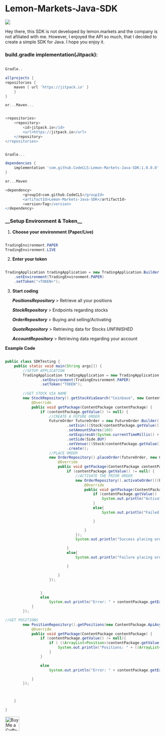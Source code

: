 # Lemon-Markets-Java-SDK
[![](https://jitpack.io/v/CodeCLS/Lemon-Markets-Java-SDK.svg)](https://jitpack.io/#CodeCLS/Lemon-Markets-Java-SDK)

Hey there,
this SDK is not developed by lemon.markets and the company is not afiliated with me.
However, I enjoyed the API so much, that I decided to create a simple SDK for Java. 
I hope you enjoy it.


<H3>build.gradle implementation(Jitpack):</H3>

```groovy

Gradle.. 

allprojects {
repositories {
    maven { url 'https://jitpack.io' }
    }
}

or...Maven...


<repositories>
	<repository>
	    <id>jitpack.io</id>
	    <url>https://jitpack.io</url>
	</repository>
</repositories>

```

```groovy

Gradle...

dependencies {
    implementation 'com.github.CodeCLS:Lemon-Markets-Java-SDK:1.0.0.0'
}

or...Maven

<dependency>
	    <groupId>com.github.CodeCLS</groupId>
	    <artifactId>Lemon-Markets-Java-SDK</artifactId>
	    <version>Tag</version>
</dependency>

```
<H3>__Setup Environment & Token__</H3>

1. __Choose your environment (Paper/Live)__

```Java

TradingEnvironment.PAPER
TradingEnvironment.LIVE

   ```     
2. __Enter your token__

```java

TradingApplication tradingApplication = new TradingApplication.Builder()
    .setEnvironment(TradingEnvironment.PAPER)
    .setToken("<TOKEN>");

   ```
3. __Start coding__
   
   __*PositionsRepository*__ > Retrieve all your positions

   __*StockRepository*__ > Endpoints regarding stocks
   
   __*OrderRepository*__ > Buying and selling/Activating 

   __*QuoteRepository*__ > Retrieving data for Stocks *UNFINISHED*

   __*AccountRepository*__ > Retrieving data regarding your account

__Example Code__

```Java

public class SDKTesting {
    public static void main(String args[]) {
        //SETUP APPLICATION
        TradingApplication tradingApplication = new TradingApplication.Builder()
                .setEnvironment(TradingEnvironment.PAPER)
                .setToken("TOKEN");
        
        //GET STOCK VIA NAME
        new StockRepository().getStockViaSearch("Coinbase", new ContentPackage.ApiAsyncReturn() {
            @Override
            public void getPackage(ContentPackage contentPackage) {
                if (contentPackage.getValue() != null) {
                    //CREATE A FUTURE ORDER
                    FutureOrder futureOrder = new FutureOrder.Builder()
                            .setIsin(((Stock)contentPackage.getValue()).getIsin())
                            .setAmountShares(100)
                            .setExpiresAt(System.currentTimeMillis() + 10000000)
                            .setSide(Side.BUY)
                            .setVenue(((Stock)contentPackage.getValue()).getVenues().get(0))
                            .create();
                    //PLACE ORDER
                    new OrderRepository().placeOrder(futureOrder, new ContentPackage.ApiAsyncReturn() {
                        @Override
                        public void getPackage(ContentPackage contentPackage) {
                            if (contentPackage.getValue() != null) {
                                //ACTIVATE THE PRIOR ORDER
                                new OrderRepository().activateOrder(((PlacedOrder)contentPackage.getValue()).getId(), new ContentPackage.ApiAsyncReturn() {
                                    @Override
                                    public void getPackage(ContentPackage contentPackage) {
                                        if (contentPackage.getValue() != null) {
                                            System.out.println("Activated Order");
                                        }
                                        else{
                                            System.out.println("Failed to activate Order");

                                        }

                                    }
                                });
                                System.out.println("Success placing order");

                            }
                            else{
                                System.out.println("Failure placing order");

                            }

                        }
                    });


                }
                else
                    System.out.println("Error: " + contentPackage.getException().getMessage());
            }
        });

//GET POSITIONS
        new PositionRepository().getPositions(new ContentPackage.ApiAsyncReturn() {
            @Override
            public void getPackage(ContentPackage contentPackage) {
                if (contentPackage.getValue() != null){
                    if ( ((ArrayList<Position>)contentPackage.getValue()).size() != 0) {
                        System.out.println("Positions: " + ((ArrayList<Position>) contentPackage.getValue()).get(0));
                    }
                }

                else
                    System.out.println("Error: " + contentPackage.getException().getMessage());

            }
        });



    }

}

```

<a href='https://ko-fi.com/CodeC' target='_blank'><img height='35' style='border:0px;height:46px;' src='https://az743702.vo.msecnd.net/cdn/kofi3.png?v=0' border='0' alt='Buy Me a Coffee at ko-fi.com' />





